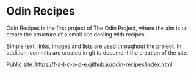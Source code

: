 # Odin Recipes
Odin Recipes is the first project of The Odin Project, where the aim is to create the structure of a small site dealing with recipes.

Simple text, links, images and lists are used throughout the project. In addition, commits are created in git to document the creation of the site.

Public site: https://f-a-l-c-o-d-e.github.io/odin-recipes/index.html